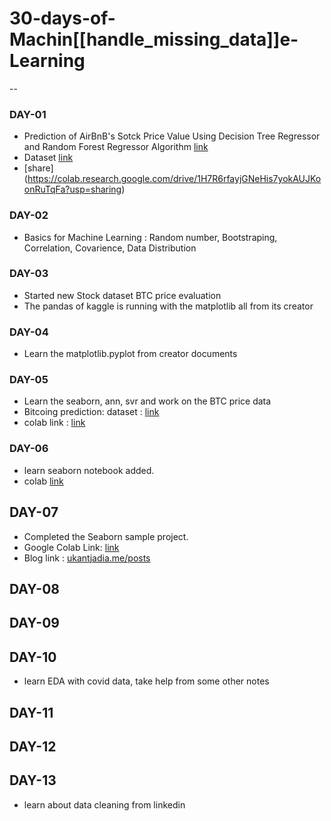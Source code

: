 # 30-days-of-Machin[[handle_missing_data]]e-Learning
--

### DAY-01
- Prediction of AirBnB's Sotck Price Value Using Decision Tree Regressor and Random Forest Regressor Algorithm  [link](https://colab.research.google.com/drive/1H7R6rfayjGNeHis7yokAUJKoonRuTqFa?usp=sharing) 
- Dataset [link](https://www.kaggle.com/datasets/whenamancodes/airbnb-inc-stock-market-analysis)
- [share] (https://colab.research.google.com/drive/1H7R6rfayjGNeHis7yokAUJKoonRuTqFa?usp=sharing)


### DAY-02
- Basics for Machine Learning 
: Random number, Bootstraping, Correlation, Covarience, Data Distribution

### DAY-03
- Started new Stock dataset BTC price evaluation
- The pandas of kaggle is running with the matplotlib all from its creator

### DAY-04
* Learn the matplotlib.pyplot from creator documents

### DAY-05
- Learn the seaborn, ann, svr and work on the BTC price data
- Bitcoing prediction: dataset : [link](https://www.kaggle.com/datasets/pavelbiz/monthly-btc-rate-from-2014-to-present)
- colab link : [link](https://colab.research.google.com/drive/1ZOIqrT8fz2ZB70r2g5FgJbRwqQnWZGgs?usp=sharing)

### DAY-06
- learn seaborn notebook added.
- colab [link](https://colab.research.google.com/drive/1FgTgQbKFSmgXk6oCVf13a_cIEFvonLRk?usp=sharing)

## DAY-07
+ Completed the Seaborn sample project.
+ Google Colab Link: [link](https://colab.research.google.com/drive/1FgTgQbKFSmgXk6oCVf13a_cIEFvonLRk?usp=sharing)
+ Blog link : [ukantjadia.me/posts](ukantjadia.me/posts)

## DAY-08
## DAY-09
## DAY-10
- learn EDA with covid data, take help from some other notes
## DAY-11
## DAY-12
## DAY-13
- learn about data cleaning from linkedin